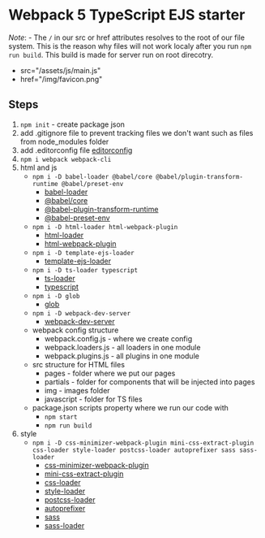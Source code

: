 # Webpack 5 TypeScript EJS starter

*Note*: -  The `/` in our src or href attributes resolves to the root of our file system. This is the reason why  files will not work localy after you run `npm run build`. This build is made for server run on root direcotry.
  -  src="/assets/js/main.js"
  -  href="/img/favicon.png"
## Steps
1. `npm init` - create package json
2. add .gitignore file to prevent tracking files we don't want such as files from node_modules folder
3. add .editorconfig file [editorconfig](https://editorconfig.org/)
4. `npm i webpack webpack-cli`
5. html and js
   -  `npm i -D babel-loader @babel/core @babel/plugin-transform-runtime @babel/preset-env`
      -  [babel-loader](https://www.npmjs.com/package/babel-loader)
      -  [@babel/core](https://babeljs.io/docs/en/babel-core)
      -  [@babel-plugin-transform-runtime](https://babeljs.io/docs/en/babel-plugin-transform-runtime)
      -  [@babel-preset-env](https://babeljs.io/docs/en/babel-preset-env)
   -  `npm i -D html-loader html-webpack-plugin`
      -  [html-loader](https://webpack.js.org/loaders/html-loader/)
      -  [html-webpack-plugin](https://webpack.js.org/plugins/html-webpack-plugin/)
   -  `npm i -D template-ejs-loader`
      -  [template-ejs-loader](https://www.npmjs.com/package/template-ejs-loader)
   -  `npm i -D ts-loader typescript`
      -  [ts-loader](https://www.npmjs.com/package/ts-loader)
      -  [typescript](https://www.npmjs.com/package/typescript)
   -  `npm i -D glob`
      -  [glob](https://www.npmjs.com/package/glob)
   -  `npm i -D webpack-dev-server`
      -  [webpack-dev-server](https://webpack.js.org/configuration/dev-server/)
   -  webpack config structure
      -  webpack.config.js - where we create config 
      -  webpack.loaders.js - all loaders in one module
      -  webpack.plugins.js - all plugins in one module
   -  src structure for HTML files
      -  pages - folder where we put our pages
      -  partials - folder for components that will be injected into pages
      -  img - images folder
      -  javascript - folder for TS files
   -  package.json scripts property where we run our code with 
      -  `npm start`
      -  `npm run build`
6. style
   - `npm i -D css-minimizer-webpack-plugin mini-css-extract-plugin css-loader style-loader postcss-loader autoprefixer sass sass-loader`
     - [css-minimizer-webpack-plugin](https://webpack.js.org/plugins/css-minimizer-webpack-plugin/)
     - [mini-css-extract-plugin](https://webpack.js.org/plugins/mini-css-extract-plugin/)
     - [css-loader](https://www.npmjs.com/package/css-loader)
     - [style-loader](https://www.npmjs.com/package/style-loader)
     - [postcss-loader](https://www.npmjs.com/package/postcss-loader)
     - [autoprefixer](npmjs.com/package/autoprefixer)
     - [sass](https://www.npmjs.com/package/sass)
     - [sass-loader](https://www.npmjs.com/package/sass-loader)


